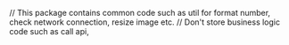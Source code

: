 // This package contains common code such as util for format number, check network connection, resize image etc.
// Don't store business logic code such as call api, 